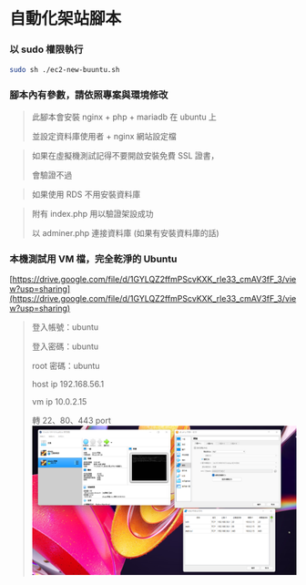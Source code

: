 # 自動化架站腳本

### 以 sudo 權限執行
```bash
sudo sh ./ec2-new-buuntu.sh
```
### 腳本內有參數，請依照專案與環境修改

> 此腳本會安裝 nginx + php + mariadb 在 ubuntu 上
> 
> 並設定資料庫使用者 + nginx 網站設定檔

> 如果在虛擬機測試記得不要開啟安裝免費 SSL 證書，
> 
> 會驗證不過

> 如果使用 RDS 不用安裝資料庫

> 附有 index.php 用以驗證架設成功
> 
> 以 adminer.php 連接資料庫 (如果有安裝資料庫的話)


### 本機測試用 VM 檔，完全乾淨的 Ubuntu
[https://drive.google.com/file/d/1GYLQZ2ffmPScvKXK_rle33_cmAV3fF_3/view?usp=sharing](https://drive.google.com/file/d/1GYLQZ2ffmPScvKXK_rle33_cmAV3fF_3/view?usp=sharing)
> 登入帳號：ubuntu
> 
> 登入密碼：ubuntu
> 
> root 密碼：ubuntu
> 
> host ip 192.168.56.1
> 
> vm ip 10.0.2.15
> 
> 轉 22、80、443 port
![VM 圖](./vm.png)
